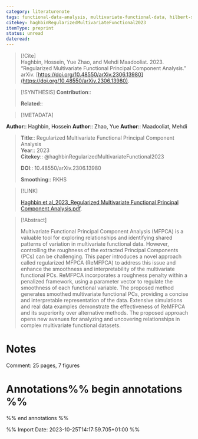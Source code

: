 ```yaml
---
category: literaturenote
tags: functional-data-analysis, multivariate-functional-data, hilbert-space-theory, functional-principal-components
citekey: haghbinRegularizedMultivariateFunctional2023
itemType: preprint
status: unread  
dateread:  
---
```


> [!Cite]  
> Haghbin, Hossein, Yue Zhao, and Mehdi Maadooliat. 2023. “Regularized Multivariate Functional Principal Component Analysis.” arXiv. [https://doi.org/10.48550/arXiv.2306.13980](https://doi.org/10.48550/arXiv.2306.13980).

> [!SYNTHESIS] 
>**Contribution**::
>
>**Related**:: 
>

> [!METADATA]  
>
**Author**:: Haghbin, Hossein
**Author**:: Zhao, Yue
**Author**:: Maadooliat, Mehdi<br>
> **Title**:: Regularized Multivariate Functional Principal Component Analysis    
> **Year**:: 2023     
> **Citekey**:: @haghbinRegularizedMultivariateFunctional2023    
>    
>    
>     
>    
>    
>     
>    
>**DOI**:: 10.48550/arXiv.2306.13980    
>
>**Smoothing**:: RKHS

> [!LINK] 
>
> [Haghbin et al_2023_Regularized Multivariate Functional Principal Component Analysis.pdf](file:///Users/steven/Library/CloudStorage/GoogleDrive-steven.golovkine@ul.ie/My%20Drive/bibliography/arXiv/2023/Haghbin%20et%20al_2023_Regularized%20Multivariate%20Functional%20Principal%20Component%20Analysis.pdf).

>[!Abstract]
>
>Multivariate Functional Principal Component Analysis (MFPCA) is a valuable tool for exploring relationships and identifying shared patterns of variation in multivariate functional data. However, controlling the roughness of the extracted Principal Components (PCs) can be challenging. This paper introduces a novel approach called regularized MFPCA (ReMFPCA) to address this issue and enhance the smoothness and interpretability of the multivariate functional PCs. ReMFPCA incorporates a roughness penalty within a penalized framework, using a parameter vector to regulate the smoothness of each functional variable. The proposed method generates smoothed multivariate functional PCs, providing a concise and interpretable representation of the data. Extensive simulations and real data examples demonstrate the effectiveness of ReMFPCA and its superiority over alternative methods. The proposed approach opens new avenues for analyzing and uncovering relationships in complex multivariate functional datasets.
>>


# Notes
Comment: 25 pages, 7 figures<br>
# Annotations%% begin annotations %%  
 
  
%% end annotations %%

%% Import Date: 2023-10-25T14:17:59.705+01:00 %%
